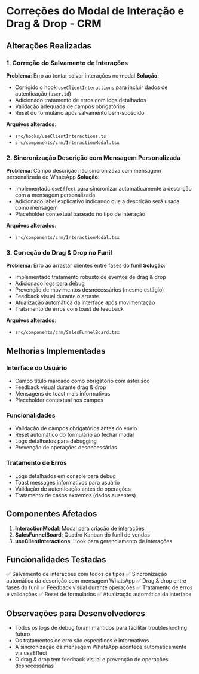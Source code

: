 
# Correções do Modal de Interação e Drag & Drop - CRM

## Alterações Realizadas

### 1. Correção do Salvamento de Interações

**Problema**: Erro ao tentar salvar interações no modal
**Solução**: 
- Corrigido o hook `useClientInteractions` para incluir dados de autenticação (`user.id`)
- Adicionado tratamento de erros com logs detalhados
- Validação adequada de campos obrigatórios
- Reset do formulário após salvamento bem-sucedido

**Arquivos alterados**:
- `src/hooks/useClientInteractions.ts`
- `src/components/crm/InteractionModal.tsx`

### 2. Sincronização Descrição com Mensagem Personalizada

**Problema**: Campo descrição não sincronizava com mensagem personalizada do WhatsApp
**Solução**:
- Implementado `useEffect` para sincronizar automaticamente a descrição com a mensagem personalizada
- Adicionado label explicativo indicando que a descrição será usada como mensagem
- Placeholder contextual baseado no tipo de interação

**Arquivos alterados**:
- `src/components/crm/InteractionModal.tsx`

### 3. Correção do Drag & Drop no Funil

**Problema**: Erro ao arrastar clientes entre fases do funil
**Solução**:
- Implementado tratamento robusto de eventos de drag & drop
- Adicionado logs para debug
- Prevenção de movimentos desnecessários (mesmo estágio)
- Feedback visual durante o arraste
- Atualização automática da interface após movimentação
- Tratamento de erros com toast de feedback

**Arquivos alterados**:
- `src/components/crm/SalesFunnelBoard.tsx`

## Melhorias Implementadas

### Interface do Usuário
- Campo título marcado como obrigatório com asterisco
- Feedback visual durante drag & drop
- Mensagens de toast mais informativas
- Placeholder contextual nos campos

### Funcionalidades
- Validação de campos obrigatórios antes do envio
- Reset automático do formulário ao fechar modal
- Logs detalhados para debugging
- Prevenção de operações desnecessárias

### Tratamento de Erros
- Logs detalhados em console para debug
- Toast messages informativos para usuário
- Validação de autenticação antes de operações
- Tratamento de casos extremos (dados ausentes)

## Componentes Afetados

1. **InteractionModal**: Modal para criação de interações
2. **SalesFunnelBoard**: Quadro Kanban do funil de vendas
3. **useClientInteractions**: Hook para gerenciamento de interações

## Funcionalidades Testadas

✅ Salvamento de interações com todos os tipos
✅ Sincronização automática da descrição com mensagem WhatsApp
✅ Drag & drop entre fases do funil
✅ Feedback visual durante operações
✅ Tratamento de erros e validações
✅ Reset de formulários
✅ Atualização automática da interface

## Observações para Desenvolvedores

- Todos os logs de debug foram mantidos para facilitar troubleshooting futuro
- Os tratamentos de erro são específicos e informativos
- A sincronização da mensagem WhatsApp acontece automaticamente via useEffect
- O drag & drop tem feedback visual e prevenção de operações desnecessárias
